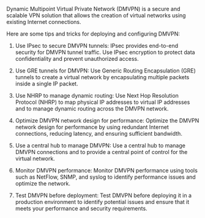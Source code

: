 Dynamic Multipoint Virtual Private Network (DMVPN) is a secure and scalable VPN solution that allows the creation of virtual networks using existing Internet connections. 

Here are some tips and tricks for deploying and configuring DMVPN:

1. Use IPsec to secure DMVPN tunnels: IPsec provides end-to-end security for DMVPN tunnel traffic. Use IPsec encryption to protect data confidentiality and prevent unauthorized access.

2. Use GRE tunnels for DMVPN: Use Generic Routing Encapsulation (GRE) tunnels to create a virtual network by encapsulating multiple packets inside a single IP packet.

3. Use NHRP to manage dynamic routing: Use Next Hop Resolution Protocol (NHRP) to map physical IP addresses to virtual IP addresses and to manage dynamic routing across the DMVPN network.

4. Optimize DMVPN network design for performance: Optimize the DMVPN network design for performance by using redundant Internet connections, reducing latency, and ensuring sufficient bandwidth.

5. Use a central hub to manage DMVPN: Use a central hub to manage DMVPN connections and to provide a central point of control for the virtual network.

6. Monitor DMVPN performance: Monitor DMVPN performance using tools such as NetFlow, SNMP, and syslog to identify performance issues and optimize the network.

7. Test DMVPN before deployment: Test DMVPN before deploying it in a production environment to identify potential issues and ensure that it meets your performance and security requirements.
